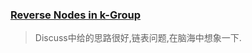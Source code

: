### [Reverse Nodes in k-Group](https://leetcode.com/problems/reverse-nodes-in-k-group/discuss/)
> Discuss中给的思路很好,链表问题,在脑海中想象一下.